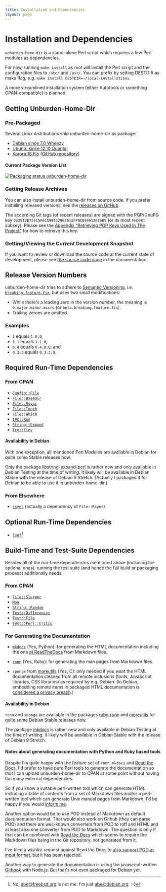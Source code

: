 ```yaml
---
title: Installation and Dependencies
layout: page
---
```


Installation and Dependencies
=============================

`unburden-home-dir` is a stand-alone Perl script which requires a few
Perl modules as dependencies.

For now, running `make install` as root will install the Perl script
and the configuration files to `/etc/` and `/usr/`. You can prefix by
setting DESTDIR as make flag, e.g. `make install
DESTDIR=~/local-installations`.

A more streamlined installation system (either Autotools or something
CPAN-compatible) is planned.


Getting Unburden-Home-Dir
-------------------------

### Pre-Packaged

Several Linux distributions ship unburden-home-dir as package:

* [Debian since 7.0 Wheezy](https://packages.debian.org/unburden-home-dir)
* [Ubuntu since 12.10 Quantal](http://packages.ubuntu.com/unburden-home-dir)
* [Korora 18 Flo](https://kororaproject.org/korora-18-flo-released/)
  ([GitHub repository](https://github.com/kororaproject/kp-unburden-home-dir))

#### Current Package Version List

[![Packaging status unburden-home-dir](https://repology.org/badge/vertical-allrepos/unburden-home-dir.svg)](https://repology.org/metapackage/unburden-home-dir)

### Getting Release Archives

You can also install unburden-home-dir from source code. If you
prefer installing released versions, see the
[releases on GitHub](https://github.com/xtaran/unburden-home-dir).

The according Git tags (of recent releases) are signed with the
PGP/GnuPG key `0x2517B724C5F6CA9953296E612FF9CD59612616B5` (or its
most recent subkey). Please see the
[Appendix "Retrieving PGP Keys Used In The Project"](pgp.md) for
how to retrieve this key.

### Getting/Viewing the Current Development Snapshot

If you want to review or download the source code at the current state
of development, please see [the source code page](source-code.md) in
the documentation.

Release Version Numbers
-----------------------

unburden-home-dir tries to adhere to
[Semantic Versioning](http://semver.org/),
i.e. [`breaking.feature.fix`](https://medium.com/javascript-scene/software-versions-are-broken-3d2dc0da0783#70a1),
but uses two small modifications:

* While there's a leading zero in the version number, the meaning is
  `0.major.minor.micro` (or `beta.breaking.feature.fix`).
* Trailing zeroes are omitted.

### Examples

* `1` equals `1.0.0`,
* `1.1` equals `1.1.0`,
* `0.4` equals `0.4.0.0`, and
* `0.3.3` equals `0.3.3.0`.


Required Run-Time Dependencies
------------------------------

### From CPAN

* [`Config::File`](https://metacpan.org/pod/Config::File)
* [`File::BaseDir`](https://metacpan.org/pod/File::BaseDir)
* [`File::Rsync`](https://metacpan.org/pod/File::Rsync)
* [`File::Touch`](https://metacpan.org/pod/File::Touch)
* [`File::Which`](https://metacpan.org/pod/File::Which)
* [`IPC::Run`](https://metacpan.org/pod/IPC::Run)
* [`String::Expand`](https://metacpan.org/pod/String::Expand)
* [`Try::Tiny`](https://metacpan.org/pod/Try::Tiny)

#### Availability in Debian

With one exception, all mentioned Perl Modules are available in Debian
for quite some Stable releases now.

Only the package
[libstring-expand-perl](https://packages.debian.org/libstring-expand-perl)
is rather new and only available in Debian Testing at the time of
writing. It likely will be available in Debian Stable with the release
of Debian 9 Stretch. (Actually I packaged it for Debian to be able to
use it in unburden-home-dir.)

### From Elsewhere

* [`rsync`](https://rsync.samba.org/) (actually a dependency of `File::Rsync`)

Optional Run-Time Dependencies
------------------------------

* [`lsof`](https://people.freebsd.org/~abe/)[^1]


Build-Time and Test-Suite Dependencies
--------------------------------------

Besides all of the run-time dependencies mentioned above (including
the optional ones), running the test suite (and hence the full build
or packaging process) additionally needs:

### From CPAN

* [`File::Slurper`](https://metacpan.org/pod/File::Slurper)
* [`Moo`](https://metacpan.org/pod/Moo)
* [`String::Random`](https://metacpan.org/pod/String::Random)
* [`Test::Differences`](https://metacpan.org/pod/Test::Differences)
* [`Test::File`](https://metacpan.org/pod/Test::File)
* [`Test::Perl::Critic`](https://metacpan.org/pod/Test::Perl::Critic)

### For Generating the Documentation

* [`mkdocs`](https://mkdocs.org/) (Yes, Python): for generating the
  HTML documentation including the one
  [at ReadTheDocs](https://unburden-home-dir.readthedocs.io/) from
  Markdown files.

* [`ronn`](https://rtomayko.github.io/ronn/) (Yes, Ruby): for
  generating the man pages from Markdown files.

* `sponge` from [moreutils](https://joeyh.name/code/moreutils/) (Yes,
  C): only needed if you want the HTML documentation cleaned from all
  remote inclusions (fonts, JavaScript libraries, CSS libraries) as
  required by e.g. Debian. (In Debian, embedding remote items in
  packaged HTML documentation is
  [considered a privacy breach](https://lintian.debian.org/tags/privacy-breach-generic.html).)

#### Availability in Debian

`ronn` and `sponge` are available in the packages
[ruby-ronn](https://packages.debian.org/ruby-ronn) and
[moreutils](https://packages.debian.org/moreutils) for quite some
Debian Stable releases now.

The package [mkdocs](https://packages.debian.org/mkdocs) is rather new
and only available in Debian Testing at the time of writing. It likely
will be available in Debian Stable with the release of Debian 9
Stretch.

#### Notes about generating documentation with Python and Ruby based tools

Despite I'm quite happy with the feature set of `ronn`, `mkdocs` and
[Read the Docs](https://readthedocs.org/), I'd prefer to have pure
Perl tools to generate the documentation so that I can upload
unburden-home-dir to CPAN at some point without having too many
external dependencies.

So if you know a suitable perl-written tool which can generate HTML
including a table of contents from a set of Markdown files and/or a
perl-written tool which can generate Unix manual pages from Markdown,
I'd be happy if you would [inform me](mailto:abe@deuxchevaux.org).

Another option would be to use POD instead of Markdown as default
documentation format. That would also work on Github (they can parse
POD) and there are well-known converters from POD to roff and HTML and
at least also one converter from POD to Markdown. The question is only
if that can be combined with [Read the Docs](https://readthedocs.org/)
which seems to require the Markdown files being in the Git repository,
not generated from it.

I've filed a wishlist request against Read the Docs to
[also support POD as input format](https://github.com/rtfd/readthedocs.org/issues/1319),
but it has been rejected.

Another way to generate the documentation is using the
javascript-written [Gitbook](https://www.npmjs.com/package/gitbook)
with Node.js. But that's not even packaged for Debian yet.

[^1]: No, <abe@freebsd.org> is not me. I'm just <abe@debian.org>. :-)

